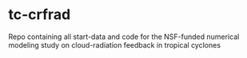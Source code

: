 # tc-crfrad
Repo containing all start-data and code for the NSF-funded numerical modeling study on cloud-radiation feedback in tropical cyclones
